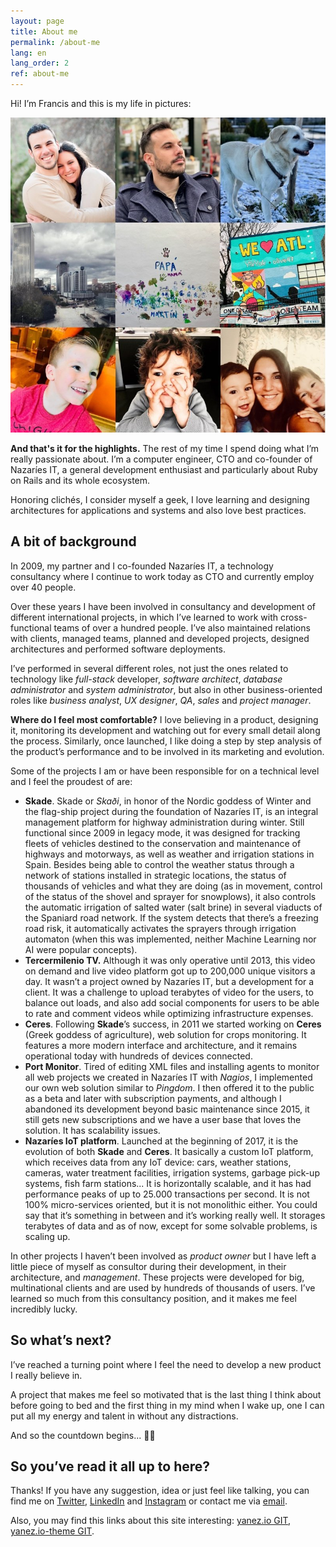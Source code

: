```yaml
---
layout: page
title: About me
permalink: /about-me
lang: en
lang_order: 2
ref: about-me
---
```

Hi! I’m Francis and this is my life in pictures:

![My life in pictures][image-1]

**And that's it for the highlights.** The rest of my time I spend doing what I’m really passionate about. I’m a computer engineer, CTO and co-founder of Nazaríes IT, a general development enthusiast and particularly about Ruby on Rails and its whole ecosystem.

Honoring clichés, I consider myself a geek, I love learning and designing architectures for applications and systems and also love best practices.

## A bit of background

In 2009, my partner and I co-founded Nazaríes IT, a technology consultancy where I continue to work today as CTO and currently employ over 40 people.

Over these years I have been involved in consultancy and development of different international projects, in which I’ve learned to work with cross-functional teams of over a hundred people. I’ve also maintained relations with clients, managed teams, planned and developed projects, designed architectures and performed software deployments.

I’ve performed in several different roles, not just the ones related to technology like _full-stack_ developer, _software architect_, _database administrator_ and _system administrator_, but also in other business-oriented roles like _business analyst_, _UX designer_, _QA_, _sales_ and _project manager_.

**Where do I feel most comfortable?** I love believing in a product, designing it, monitoring its development and watching out for every small detail along the process. Similarly, once launched, I like doing a step by step analysis of the product’s performance and to be involved in its marketing and evolution.

Some of the projects I am or have been responsible for on a technical level and I feel the proudest of are:
- **Skade**. Skade or _Skaði_, in honor of the Nordic goddess of Winter and the flag-ship project during the foundation of Nazaríes IT, is an integral management platform for highway administration during winter. Still functional since 2009 in legacy mode, it was designed for tracking fleets of vehicles destined to the conservation and maintenance of highways and motorways, as well as weather and irrigation stations in Spain. Besides being able to control the weather status through a network of stations installed in strategic locations, the status of thousands of vehicles and what they are doing (as in movement, control of the status of the shovel and sprayer for snowplows), it also controls the automatic irrigation of salted water (salt brine) in several viaducts of the Spaniard road network. If the system detects that there’s a freezing road risk, it automatically activates the sprayers through irrigation automaton (when this was implemented, neither Machine Learning nor AI were popular concepts).
- **Tercermilenio TV.** Although it was only operative until 2013, this video on demand and live video platform got up to 200,000 unique visitors a day. It wasn’t a project owned by Nazaríes IT, but a development for a client. It was a challenge to upload terabytes of video for the users, to balance out loads, and also add social components for users to be able to rate and comment videos while optimizing infrastructure expenses.
- **Ceres**. Following **Skade**’s success, in 2011 we started working on **Ceres** (Greek goddess of agriculture), web solution for crops monitoring. It features a more modern interface and architecture, and it remains operational today with hundreds of devices connected.
- **Port Monitor**. Tired of editing XML files and installing agents to monitor all web projects we created in Nazaríes IT with _Nagios_, I implemented our own web solution similar to _Pingdom_. I then offered it to the public as a beta and later with subscription payments, and although I abandoned its development beyond basic maintenance since 2015, it still gets new subscriptions and we have a user base that loves the solution. It has scalability issues.
- **Nazaríes IoT platform**. Launched at the beginning of 2017, it is the evolution of both **Skade** and **Ceres**.  It basically a custom IoT platform, which receives data from any IoT device: cars, weather stations, cameras, water treatment facilities, irrigation systems, garbage pick-up systems, fish farm stations... It is horizontally scalable, and it has had performance peaks of up to 25.000 transactions per second. It is not 100% micro-services oriented, but it is not monolithic either. You could say that it’s something in between and it’s working really well. It storages terabytes of data and as of now, except for some solvable problems, is scaling up.

In other projects I haven’t been involved as _product owner_ but I have left a little piece of myself as consultor during their development, in their architecture, and _management_. These projects were developed for big, multinational clients and are used by hundreds of thousands of users. I’ve learned so much from this consultancy position, and it makes me feel incredibly lucky.

## So what’s next?

I’ve reached a turning point where I feel the need to develop a new product I really believe in.

A project that makes me feel so motivated that is the last thing I think about before going to bed and the first thing in my mind when I wake up, one I can put all my energy and talent in without any distractions.

And so the countdown begins...  🚀😉

## So you’ve read it all up to here?

Thanks! If you have any suggestion, idea or just feel like talking, you can find me on [Twitter][1],  [LinkedIn][2] and [Instagram][3] or contact me via [email][4].

Also, you may find this links about this site interesting: [yanez.io GIT][5], [yanez.io-theme GIT][6].

[1]:	https://twitter.com/fjyaniez "@fjyaniez"
[2]:	https://www.linkedin.com/in/francisy/?locale=en_US
[3]:	https://www.instagram.com/niam.8/
[4]:	mailto:hi@yanez.io "email"
[5]:	https://github.com/fjyaniez/yanez.io
[6]:	https://github.com/fjyaniez/yanez.io-theme

[image-1]:	/assets/images/about-me.jpg "Abot me"